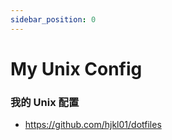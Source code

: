 ```yaml
---
sidebar_position: 0
---
```


# My Unix Config

### 我的 Unix 配置

- https://github.com/hjkl01/dotfiles
